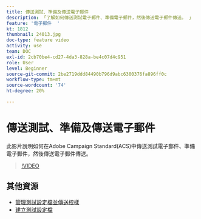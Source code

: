 ```yaml
---
title: 傳送測試、準備及傳送電子郵件
description: 「了解如何傳送測試電子郵件、準備電子郵件，然後傳送電子郵件傳送。 」
feature: '電子郵件  '
kt: 1812
thumbnail: 24013.jpg
doc-type: feature video
activity: use
team: DOC
exl-id: 2cb70be4-cd27-4da3-828a-be4c07d4c951
role: User
level: Beginner
source-git-commit: 2be2719ddd84490b796d9abc6300376fa896ff0c
workflow-type: tm+mt
source-wordcount: '74'
ht-degree: 20%

---
```


# 傳送測試、準備及傳送電子郵件

此影片說明如何在Adobe Campaign Standard(ACS)中傳送測試電子郵件、準備電子郵件，然後傳送電子郵件傳送。

>[!VIDEO](https://video.tv.adobe.com/v/24013/)

## 其他資源

* [管理測試設定檔並傳送校樣](https://docs.adobe.com/content/help/en/campaign-standard/using/testing-and-sending/preparing-and-testing-messages/managing-test-profiles-and-sending-proofs.html)
* [建立測試設定檔](/help/profiles-and-audiences/creating-a-profile.md)
